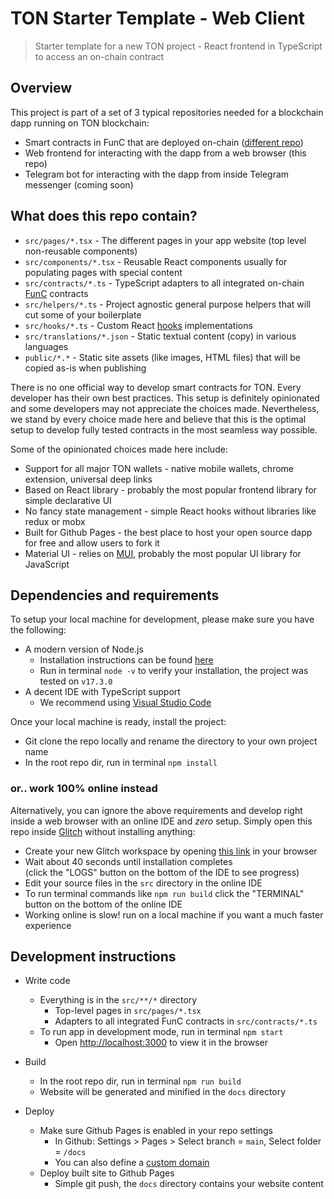 # TON Starter Template - Web Client

> Starter template for a new TON project - React frontend in TypeScript to access an on-chain contract

## Overview

This project is part of a set of 3 typical repositories needed for a blockchain dapp running on TON blockchain:

* Smart contracts in FunC that are deployed on-chain ([different repo](https://github.com/ton-defi-org/tonstarter-contracts))
* Web frontend for interacting with the dapp from a web browser (this repo)
* Telegram bot for interacting with the dapp from inside Telegram messenger (coming soon)

## What does this repo contain?

* `src/pages/*.tsx` - The different pages in your app website (top level non-reusable components)
* `src/components/*.tsx` - Reusable React components usually for populating pages with special content
* `src/contracts/*.ts` - TypeScript adapters to all integrated on-chain [FunC](https://ton.org/docs/#/func) contracts
* `src/helpers/*.ts` - Project agnostic general purpose helpers that will cut some of your boilerplate
* `src/hooks/*.ts` - Custom React [hooks](https://reactjs.org/docs/hooks-overview.html) implementations
* `src/translations/*.json` - Static textual content (copy) in various languages
* `public/*.*` - Static site assets (like images, HTML files) that will be copied as-is when publishing

There is no one official way to develop smart contracts for TON. Every developer has their own best practices. This setup is definitely opinionated and some developers may not appreciate the choices made. Nevertheless, we stand by every choice made here and believe that this is the optimal setup to develop fully tested contracts in the most seamless way possible.

Some of the opinionated choices made here include:

* Support for all major TON wallets - native mobile wallets, chrome extension, universal deep links
* Based on React library - probably the most popular frontend library for simple declarative UI
* No fancy state management - simple React hooks without libraries like redux or mobx
* Built for Github Pages - the best place to host your open source dapp for free and allow users to fork it
* Material UI - relies on [MUI](https://mui.com/), probably the most popular UI library for JavaScript

## Dependencies and requirements

To setup your local machine for development, please make sure you have the following:

* A modern version of Node.js
  * Installation instructions can be found [here](https://nodejs.org/)
  * Run in terminal `node -v` to verify your installation, the project was tested on `v17.3.0`
* A decent IDE with TypeScript support
  * We recommend using [Visual Studio Code](https://code.visualstudio.com/)

Once your local machine is ready, install the project:

* Git clone the repo locally and rename the directory to your own project name
* In the root repo dir, run in terminal `npm install`

### or.. work 100% online instead

Alternatively, you can ignore the above requirements and develop right inside a web browser with an online IDE and *zero* setup. Simply open this repo inside [Glitch](https://glitch.com/) without installing anything:

* Create your new Glitch workspace by opening [this link](https://glitch.com/edit/#!/remix/clone-from-repo?&REPO_URL=https%3A%2F%2Fgithub.com%2Fton-defi-org%2Ftonstarter-webclient.git) in your browser
* Wait about 40 seconds until installation completes <br>(click the "LOGS" button on the bottom of the IDE to see progress)
* Edit your source files in the `src` directory in the online IDE
* To run terminal commands like `npm run build` click the "TERMINAL" button on the bottom of the online IDE
* Working online is slow! run on a local machine if you want a much faster experience

## Development instructions

* Write code
  * Everything is in the `src/**/*` directory
    * Top-level pages in `src/pages/*.tsx`
    * Adapters to all integrated FunC contracts in `src/contracts/*.ts`
  * To run app in development mode, run in terminal `npm start`
    * Open [http://localhost:3000](http://localhost:3000) to view it in the browser

* Build
  * In the root repo dir, run in terminal `npm run build`
  * Website will be generated and minified in the `docs` directory

* Deploy
  * Make sure Github Pages is enabled in your repo settings
    * In Github: Settings > Pages > Select branch = `main`, Select folder = `/docs`
    * You can also define a [custom domain](https://docs.github.com/en/pages/configuring-a-custom-domain-for-your-github-pages-site)
  * Deploy built site to Github Pages
    * Simple git push, the `docs` directory contains your website content
  
